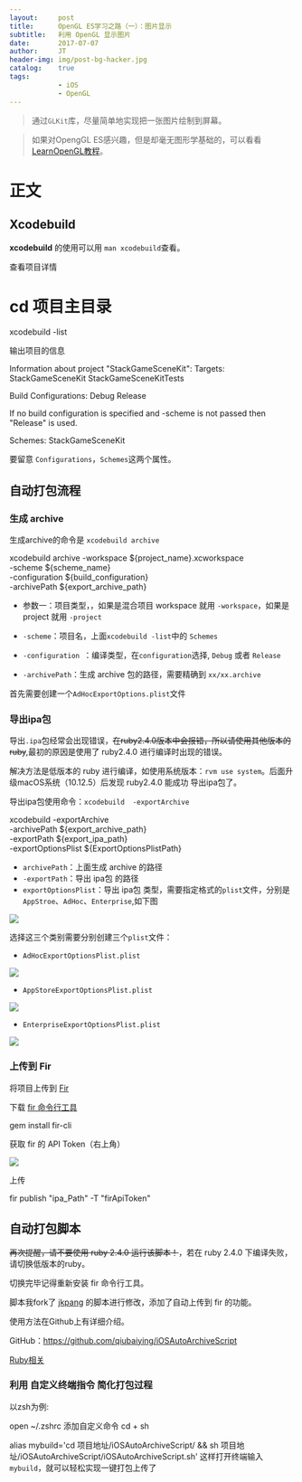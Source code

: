 ```yaml
---
layout:     post
title:      OpenGL ES学习之路（一）：图片显示
subtitle:   利用 OpenGL 显示图片
date:       2017-07-07
author:     JT
header-img: img/post-bg-hacker.jpg
catalog:    true
tags:
            - iOS
            - OpenGL
---
```


> 通过`GLKit`库，尽量简单地实现把一张图片绘制到屏幕。

> 如果对OpengGL ES感兴趣，但是却毫无图形学基础的，可以看看[LearnOpenGL教程](https://learnopengl-cn.github.io)。

# 正文

## Xcodebuild

**xcodebuild** 的使用可以用 `man xcodebuild`查看。

查看项目详情

# cd 项目主目录
xcodebuild -list

输出项目的信息

Information about project "StackGameSceneKit":
Targets:
StackGameSceneKit
StackGameSceneKitTests

Build Configurations:
Debug
Release

If no build configuration is specified and -scheme is not passed then "Release" is used.

Schemes:
StackGameSceneKit

要留意 `Configurations`，`Schemes`这两个属性。

## 自动打包流程

### 生成 archive

生成archive的命令是 `xcodebuild archive` 

xcodebuild archive -workspace ${project_name}.xcworkspace \
-scheme ${scheme_name} \
-configuration ${build_configuration} \
-archivePath ${export_archive_path}

- 参数一：项目类型，，如果是混合项目 workspace 就用 `-workspace`，如果是 project 就用 `-project`

- `-scheme`：项目名，上面`xcodebuild -list`中的 `Schemes`

- `-configuration `：编译类型，在`configuration`选择, `Debug` 或者 `Release`

- `-archivePath`：生成 archive 包的路径，需要精确到 `xx/xx.archive`

首先需要创建一个`AdHocExportOptions.plist`文件


### 导出ipa包

导出`.ipa`包经常会出现错误，~~在ruby2.4.0版本中会报错，所以请使用其他版本的ruby~~,最初的原因是使用了 ruby2.4.0 进行编译时出现的错误。

解决方法是低版本的 ruby 进行编译，如使用系统版本：`rvm use system`。后面升级macOS系统（10.12.5）后发现 ruby2.4.0 能成功 导出ipa包了。

导出ipa包使用命令：`xcodebuild  -exportArchive`

xcodebuild  -exportArchive \
-archivePath ${export_archive_path} \
-exportPath ${export_ipa_path} \
-exportOptionsPlist ${ExportOptionsPlistPath}


- `archivePath`：上面生成 archive 的路径
- `-exportPath`：导出 ipa包 的路径
- `exportOptionsPlist`：导出 ipa包 类型，需要指定格式的`plist`文件，分别是`AppStroe`、`AdHoc`、`Enterprise`,如下图

![](https://ww3.sinaimg.cn/large/006tNc79gy1ff1bcz534ij30g609uq48.jpg)

选择这三个类别需要分别创建三个`plist`文件：

- `AdHocExportOptionsPlist.plist`

![](https://ww3.sinaimg.cn/large/006tNc79gy1ff1bhmwvxfj30ax01pdfu.jpg)
- `AppStoreExportOptionsPlist.plist`

![](https://ww3.sinaimg.cn/large/006tNc79gy1ff1bijdlsgj30bh01st8q.jpg)
- `EnterpriseExportOptionsPlist.plist`

![](https://ww4.sinaimg.cn/large/006tNc79gy1ff1bishpk8j30be01sglm.jpg)


### 上传到 Fir

将项目上传到 [Fir](https://fir.im)

下载 [fir 命令行工具](https://github.com/FIRHQ/fir-cli/blob/master/doc/install.md) 

gem install fir-cli

获取 fir 的 API Token（右上角）

![](https://ww3.sinaimg.cn/large/006tNc79gy1ff28ccsqhyj304t07bwei.jpg)

上传

fir publish "ipa_Path" -T "firApiToken"



## 自动打包脚本

~~再次提醒，请不要使用 ruby 2.4.0 运行该脚本！~~，若在 ruby 2.4.0 下编译失败，请切换低版本的ruby。

切换完毕记得重新安装 fir 命令行工具。

脚本我fork了 [jkpang](https://github.com/jkpang/PPAutoPackageScript) 的脚本进行修改，添加了自动上传到 fir 的功能。

使用方法在Github上有详细介绍。

GitHub：<https://github.com/qiubaiying/iOSAutoArchiveScript>

[Ruby相关](https://wtj900.github.io/2017/06/29/如何在Mac-终端升级ruby版本) 

### 利用 自定义终端指令 简化打包过程

以zsh为例:

open ~/.zshrc
添加自定义命令 cd + sh

alias mybuild='cd 项目地址/iOSAutoArchiveScript/ &&  sh 项目地址/iOSAutoArchiveScript/iOSAutoArchiveScript.sh'
这样打开终端输入`mybuild`，就可以轻松实现一键打包上传了
